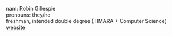 nam: Robin Gillespie <br>
pronouns: they/he <br>
freshman, intended double degree (TIMARA + Computer Science) <br>
[website](https://wwww.popbot.work)


